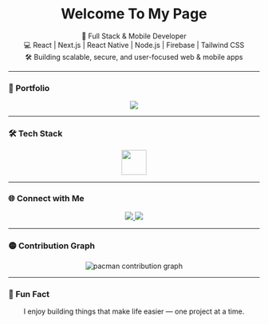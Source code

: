 <h1 align="center">Welcome To My Page</h1>

<p align="center">
  🚀 Full Stack & Mobile Developer <br/>
  💻 React | Next.js | React Native | Node.js | Firebase | Tailwind CSS <br/>
  🛠 Building scalable, secure, and user-focused web & mobile apps
</p>

---

### 🔗 Portfolio

<p align="center">
  <a href="https://porfolio-six-kohl.vercel.app/" target="_blank">
    <img src="https://img.shields.io/badge/View Portfolio-000?style=for-the-badge&logo=vercel&logoColor=white" />
  </a>
</p>

---

### 🛠️ Tech Stack

<p align="center">
  <img src="https://skillicons.dev/icons?i=react,nextjs,reactnative,nodejs,firebase,ts,js,tailwind,html,css,git,github,vscode" height="50" />
</p>

---

### 🌐 Connect with Me

<p align="center">
  <a href="https://www.linkedin.com/in/mohammed-alaydi-762ab434b" target="_blank">
    <img src="https://img.shields.io/badge/LinkedIn-0077B5?style=for-the-badge&logo=linkedin&logoColor=white" />
  </a>
  <a href="mailto:your.email@example.com">
    <img src="https://img.shields.io/badge/Email-D14836?style=for-the-badge&logo=gmail&logoColor=white" />
  </a>
</p>

---

### 🟡 Contribution Graph

<p align="center">
  <picture>
    <source media="(prefers-color-scheme: dark)" srcset="https://raw.githubusercontent.com/maurodesouza/maurodesouza/output/pacman-contribution-graph-dark.svg">
    <source media="(prefers-color-scheme: light)" srcset="https://raw.githubusercontent.com/maurodesouza/maurodesouza/output/pacman-contribution-graph.svg">
    <img alt="pacman contribution graph" src="https://raw.githubusercontent.com/maurodesouza/maurodesouza/output/pacman-contribution-graph.svg">
  </picture>
</p>

---

### 🎯 Fun Fact

<p align="center">
  I enjoy building things that make life easier — one project at a time.
</p>
